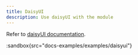 ```yaml
---
title: DaisyUI
description: Use daisyUI with the module
---
```


Refer to [daisyUI documentation](https://daisyui.com/).

:sandbox{src="docs-examples/examples/daisyui"}
